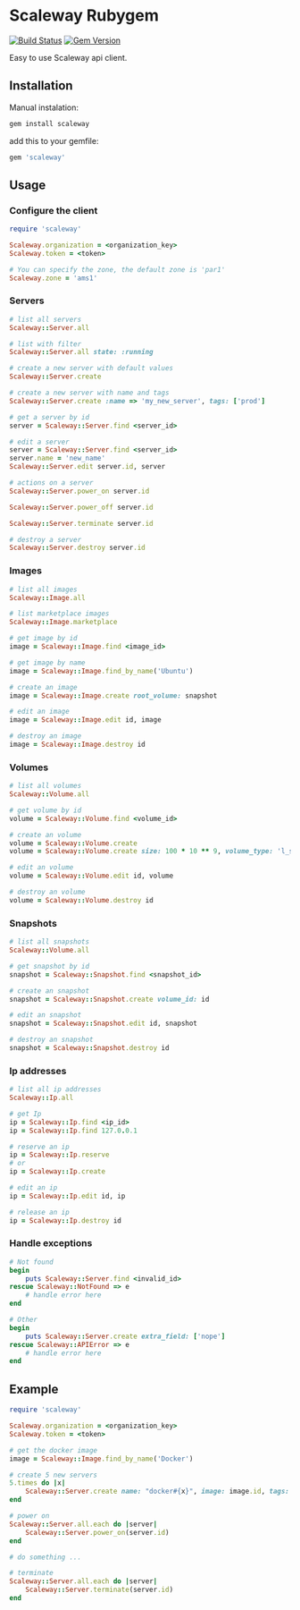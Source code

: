 # Scaleway Rubygem

[![Build Status](https://travis-ci.org/bchatelard/scaleway-ruby.svg?branch=develop)](https://travis-ci.org/bchatelard/scaleway-ruby)
[![Gem Version](https://badge.fury.io/rb/scaleway.svg)](http://badge.fury.io/rb/scaleway)

Easy to use Scaleway api client.

## Installation

Manual instalation:

```bash
gem install scaleway
```

add this to your gemfile:

```bash
gem 'scaleway'
```

## Usage

### Configure the client

```ruby
require 'scaleway'

Scaleway.organization = <organization_key>
Scaleway.token = <token>

# You can specify the zone, the default zone is 'par1'
Scaleway.zone = 'ams1'
```

### Servers

```ruby
# list all servers
Scaleway::Server.all

# list with filter
Scaleway::Server.all state: :running

# create a new server with default values
Scaleway::Server.create

# create a new server with name and tags
Scaleway::Server.create :name => 'my_new_server', tags: ['prod']

# get a server by id
server = Scaleway::Server.find <server_id>

# edit a server
server = Scaleway::Server.find <server_id>
server.name = 'new_name'
Scaleway::Server.edit server.id, server

# actions on a server
Scaleway::Server.power_on server.id

Scaleway::Server.power_off server.id

Scaleway::Server.terminate server.id

# destroy a server
Scaleway::Server.destroy server.id
```

### Images

```ruby
# list all images
Scaleway::Image.all

# list marketplace images
Scaleway::Image.marketplace

# get image by id
image = Scaleway::Image.find <image_id>

# get image by name
image = Scaleway::Image.find_by_name('Ubuntu')

# create an image
image = Scaleway::Image.create root_volume: snapshot

# edit an image
image = Scaleway::Image.edit id, image

# destroy an image
image = Scaleway::Image.destroy id
```

### Volumes

```ruby
# list all volumes
Scaleway::Volume.all

# get volume by id
volume = Scaleway::Volume.find <volume_id>

# create an volume
volume = Scaleway::Volume.create
volume = Scaleway::Volume.create size: 100 * 10 ** 9, volume_type: 'l_ssd'

# edit an volume
volume = Scaleway::Volume.edit id, volume

# destroy an volume
volume = Scaleway::Volume.destroy id
```

### Snapshots

```ruby
# list all snapshots
Scaleway::Volume.all

# get snapshot by id
snapshot = Scaleway::Snapshot.find <snapshot_id>

# create an snapshot
snapshot = Scaleway::Snapshot.create volume_id: id

# edit an snapshot
snapshot = Scaleway::Snapshot.edit id, snapshot

# destroy an snapshot
snapshot = Scaleway::Snapshot.destroy id
```

### Ip addresses

```ruby
# list all ip addresses
Scaleway::Ip.all

# get Ip
ip = Scaleway::Ip.find <ip_id>
ip = Scaleway::Ip.find 127.0.0.1

# reserve an ip
ip = Scaleway::Ip.reserve
# or
ip = Scaleway::Ip.create

# edit an ip
ip = Scaleway::Ip.edit id, ip

# release an ip
ip = Scaleway::Ip.destroy id
```

### Handle exceptions

```ruby
# Not found
begin
	puts Scaleway::Server.find <invalid_id>
rescue Scaleway::NotFound => e
	# handle error here
end

# Other
begin
	puts Scaleway::Server.create extra_field: ['nope']
rescue Scaleway::APIError => e
	# handle error here
end
```

## Example

```ruby
require 'scaleway'

Scaleway.organization = <organization_key>
Scaleway.token = <token>

# get the docker image
image = Scaleway::Image.find_by_name('Docker')

# create 5 new servers
5.times do |x|
	Scaleway::Server.create name: "docker#{x}", image: image.id, tags: ['docker']
end

# power on
Scaleway::Server.all.each do |server|
	Scaleway::Server.power_on(server.id)
end

# do something ...

# terminate
Scaleway::Server.all.each do |server|
	Scaleway::Server.terminate(server.id)
end
```
